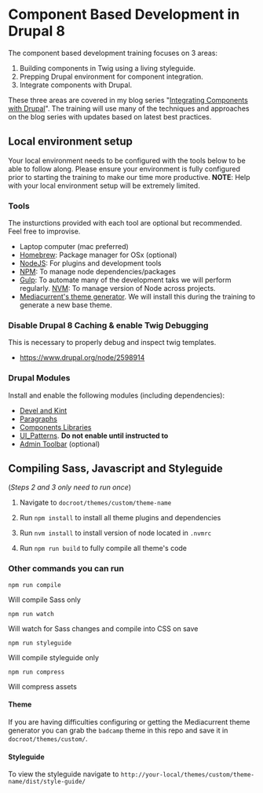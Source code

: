 # Component Based Development in Drupal 8
The component based development training focuses on 3 areas:
1. Building components in Twig using a living styleguide.
2. Prepping Drupal environment for component integration.
3. Integrate components with Drupal.

These three areas are covered in my blog series "[Integrating Components with Drupal](https://www.mediacurrent.com/blog/integrating-components-drupal-8-part-1)".
The training will use many of the techniques and approaches on the blog series with updates based on latest best practices.

## Local environment setup

Your local environment needs to be configured with the tools below to be able to follow along.  Please ensure your environment is fully configured prior to starting the training to make our time more productive.
**NOTE**:  Help with your local environment setup will be extremely limited.

### Tools
The insturctions provided with each tool are optional but recommended.  Feel free to improvise.
* Laptop computer (mac preferred)
* [Homebrew](https://brew.sh/): Package manager for OSx (optional)
* [NodeJS](https://nodejs.org/en/): For plugins and development tools
* [NPM](https://www.npmjs.com/):  To manage node dependencies/packages
* [Gulp](https://gulpjs.com/): To automate many of the development taks we will perform
 regularly.
[NVM](https://github.com/creationix/nvm): To manage version of Node across projects.
* [Mediacurrent's theme generator](https://github.com/mediacurrent/theme_generator_8).  We will install this during the training to generate a new base theme.

### Disable Drupal 8 Caching & enable Twig Debugging
This is necessary to properly debug and inspect twig templates.
* https://www.drupal.org/node/2598914

### Drupal Modules
Install and enable the following modules (including dependencies):
* [Devel and Kint](https://www.drupal.org/project/devel)
* [Paragraphs](https://www.drupal.org/project/paragraphs)
* [Components Libraries](https://www.drupal.org/project/components)
* [UI_Patterns](https://www.drupal.org/project/ui_patterns).  **Do not enable until instructed to**
* [Admin Toolbar](https://www.drupal.org/project/admin_toolbar) (optional)

## Compiling Sass, Javascript and Styleguide
(_Steps 2 and 3 only need to run once_)

1. Navigate to `docroot/themes/custom/theme-name`

2. Run `npm install` to install all theme plugins and dependencies

3. Run `nvm install` to install version of node located in `.nvmrc`

4. Run `npm run build` to fully compile all theme's code


### Other commands you can run
```
npm run compile
```
Will compile Sass only


```
npm run watch
```
Will watch for Sass changes and compile into CSS on save


```
npm run styleguide
```
Will compile styleguide only


```
npm run compress
```
Will compress assets

#### Theme
If you are having difficulties configuring or getting the Mediacurrent theme generator
you can grab the `badcamp` theme in this repo and save it in `docroot/themes/custom/`.
<!-- ![Featured Sponsors Component](/badcamp.png "Featured Sponsors Component") -->


#### Styleguide
To view the styleguide navigate to `http://your-local/themes/custom/theme-name/dist/style-guide/`
